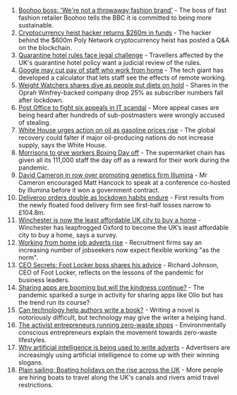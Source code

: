 1. [Boohoo boss: 'We're not a throwaway fashion brand'](https://www.bbc.co.uk/news/business-58160237) - The boss of fast fashion retailer Boohoo tells the BBC it is committed to being more sustainable.
2. [Cryptocurrency heist hacker returns $260m in funds](https://www.bbc.co.uk/news/business-58180692) - The hacker behind the $600m Poly Network cryptocurrency heist has posted a Q&A on the blockchain.
3. [Quarantine hotel rules face legal challenge](https://www.bbc.co.uk/news/business-58180307) - Travellers affected by the UK's quarantine hotel policy want a judicial review of the rules.
4. [Google may cut pay of staff who work from home](https://www.bbc.co.uk/news/business-58171716) - The tech giant has developed a calculator that lets staff see the effects of remote working.
5. [Weight Watchers shares dive as people put diets on hold](https://www.bbc.co.uk/news/business-58177676) - Shares in the Oprah Winfrey-backed company drop 25% as subscriber numbers fall after lockdown.
6. [Post Office to fight six appeals in IT scandal](https://www.bbc.co.uk/news/business-58170897) - More appeal cases are being heard after hundreds of sub-postmasters were wrongly accused of stealing.
7. [White House urges action on oil as gasoline prices rise](https://www.bbc.co.uk/news/business-58177675) - The global recovery could falter if major oil-producing nations do not increase supply, says the White House.
8. [Morrisons to give workers Boxing Day off](https://www.bbc.co.uk/news/business-58167627) - The supermarket chain has given all its 111,000 staff the day off as a reward for their work during the pandemic.
9. [David Cameron in row over promoting genetics firm Illumina](https://www.bbc.co.uk/news/business-58146567) - Mr Cameron encouraged Matt Hancock to speak at a conference co-hosted by Illumina before it won a government contract.
10. [Deliveroo orders double as lockdown habits endure](https://www.bbc.co.uk/news/business-58169570) - First results from the newly floated food delivery firm see first-half losses narrow to £104.8m.
11. [Winchester is now the least affordable UK city to buy a home](https://www.bbc.co.uk/news/business-58162371) - Winchester has leapfrogged Oxford to become the UK’s least affordable city to buy a home, says a survey.
12. [Working from home job adverts rise](https://www.bbc.co.uk/news/business-58160245) - Recruitment firms say an increasing number of jobseekers now expect flexible working "as the norm".
13. [CEO Secrets: Foot Locker boss shares his advice](https://www.bbc.co.uk/news/business-58101254) - Richard Johnson, CEO of Foot Locker, reflects on the lessons of the pandemic for business leaders.
14. [Sharing apps are booming but will the kindness continue?](https://www.bbc.co.uk/news/business-57981598) - The pandemic sparked a surge in activity for sharing apps like Olio but has the trend run its course?
15. [Can technology help authors write a book?](https://www.bbc.co.uk/news/business-58098481) - Writing a novel is notoriously difficult, but technology may give the writer a helping hand.
16. [The activist entrepreneurs running zero-waste shops](https://www.bbc.co.uk/news/business-57920754) - Environmentally conscious entrepreneurs explain the movement towards zero-waste lifestyles.
17. [Why artificial intelligence is being used to write adverts](https://www.bbc.co.uk/news/business-57781557) - Advertisers are increasingly using artificial intelligence to come up with their winning slogans.
18. [Plain sailing: Boating holidays on the rise across the UK](https://www.bbc.co.uk/news/business-58069855) - More people are hiring boats to travel along the UK's canals and rivers amid travel restrictions.

